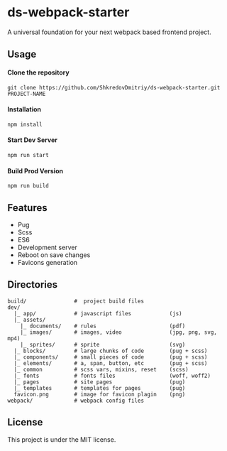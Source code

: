 # ds-webpack-starter

A universal foundation for your next webpack based frontend project.

## Usage

#### Clone the repository
```
git clone https://github.com/ShkredovDmitriy/ds-webpack-starter.git PROJECT-NAME
```

#### Installation
```
npm install
```

#### Start Dev Server
```
npm run start
```

#### Build Prod Version
```
npm run build
```

## Features

* Pug
* Scss
* ES6
* Development server
* Reboot on save changes
* Favicons generation

## Directories

```
build/               #  project build files
dev/
  |_ app/            # javascript files            (js)
  |_ assets/         
    |_ documents/    # rules                       (pdf)
    |_ images/       # images, video               (jpg, png, svg, mp4)
    |_ sprites/      # sprite                      (svg)
  |_ blocks/         # large chunks of code        (pug + scss)
  |_ components/     # small pieces of code        (pug + scss)
  |_ elements/       # a, span, button, etc        (pug + scss)
  |_ common          # scss vars, mixins, reset    (scss)
  |_ fonts           # fonts files                 (woff, woff2)
  |_ pages           # site pages                  (pug)
  |_ templates       # templates for pages         (pug)
  favicon.png        # image for favicon plagin    (png)
webpack/             # webpack config files

```

## License

This project is under the MIT license.
